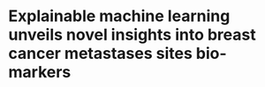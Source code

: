 # Explainable machine learning unveils novel insights into breast cancer metastases sites bio-markers
